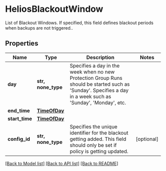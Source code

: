 # HeliosBlackoutWindow

List of Blackout Windows. If specified, this field defines blackout periods when backups are not triggered..

## Properties
Name | Type | Description | Notes
------------ | ------------- | ------------- | -------------
**day** | **str, none_type** | Specifies a day in the week when no new Protection Group Runs should be started such as &#39;Sunday&#39;. Specifies a day in a week such as &#39;Sunday&#39;, &#39;Monday&#39;, etc. | 
**end_time** | [**TimeOfDay**](TimeOfDay.md) |  | 
**start_time** | [**TimeOfDay**](TimeOfDay.md) |  | 
**config_id** | **str, none_type** | Specifies the unique identifier for the blackout getting added. This field should only be set if policy is getting updated. | [optional] 

[[Back to Model list]](../README.md#documentation-for-models) [[Back to API list]](../README.md#documentation-for-api-endpoints) [[Back to README]](../README.md)


